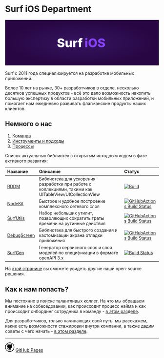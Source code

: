 # Surf iOS Department

<img src="img/ios-department-logo.svg" class="site-logo">

Surf c 2011 года специализируется на разработке мобильных приложений.

Более 10 лет на рынке, 30+ разработчиков в отделе, несколько десятков успешных продуктов - всё это дало возможность накопить большую экспертизу в области разработки мобильных приложений, и помогает нам ежедневно развивать флагманские продукты наших клиентов.

## Немного о нас

1. [Команда](Docs/team.md)
2. [Инструменты и подходы](Docs/tech-stack/techStack.md)
3. [Процессы](Docs/processes.md)

Список актуальных библиотек с открытым исходным кодом в фазе активного развития:

| Название | Описание | Статус |
| :--- | :--- | :--- |
| [RDDM](https://github.com/surfstudio/ReactiveDataDisplayManager) | Библиотека для ускорения разработки при работе с коллекциями, такими как UITableView/UICollectionView | [![Build](https://github.com/surfstudio/ReactiveDataDisplayManager/actions/workflows/Build.yml/badge.svg)](https://github.com/surfstudio/ReactiveDataDisplayManager/actions/workflows/Build.yml) |
| [NodeKit](https://github.com/surfstudio/NodeKit) | Быстрое и удобное построение комплексного сетевого слоя | [![GitHubActions Build Status](https://github.com/surfstudio/NodeKit/workflows/CI/badge.svg)](https://github.com/surfstudio/NodeKit/actions) |
| [SurfUtils](https://github.com/surfstudio/iOS-Utils) | Набор небольших утилит, позволяющих сократить траты времени на рутинные действия | [![GitHubActions Build Status](https://github.com/surfstudio/iOS-Utils/workflows/CI/badge.svg)](https://github.com/surfstudio/iOS-Utils/actions) |
| [DebugScreen](https://github.com/surfstudio/debug-screen-ios) | Библиотека для быстрого создания и кастомизации экрана отладки приложения | [![GitHubActions Build Status](https://github.com/surfstudio/debug-screen-ios/workflows/CI/badge.svg)](https://github.com/surfstudio/debug-screen-ios/actions) |
| [SurfGen](https://github.com/surfstudio/SurfGen) | Генератор сервисного слоя и слоя моделей по спецификации в формате openAPI 3.x | [![Build Status](https://github.com/surfstudio/SurfGen/workflows/release/badge.svg)](https://github.com/surfstudio/SurfGen/actions) |

На [этой странице](Docs/tech-stack/open-source.md) вы сможете увидеть другие наши open-source решения.

## Как к нам попасть?

Мы постоянно в поиске талантливых коллег. На что мы обращаем внимание на собеседовании, как происходит процесс найма и как происходит онбординг сотрудника в команду - [в этом разделе](Docs/Hiring/hiring.md).

Для разработчиков, только начинающих свой путь, мы расскажем, какие есть возможности стажировки внутри компании, а также дадим советы с чего начать - [в этом разделе](Docs/Hiring/students.md).

-------

<img src="img/github-icon.png"> [GitHub Pages](https://surfstudio.github.io/Surf-iOS-Developers/)